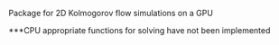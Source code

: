 Package for 2D Kolmogorov flow simulations on a GPU

***CPU appropriate functions for solving have not been implemented